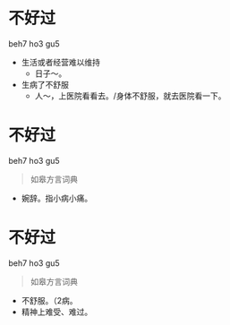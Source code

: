 # 不好过
beh7 ho3 gu5
- 生活或者经营难以维持
  - 日子～。 
- 生病了不舒服
  - 人～，上医院看看去。/身体不舒服，就去医院看一下。

# 不好过
beh7 ho3 gu5
> 如皋方言词典
- 婉辞。指小病小痛。

# 不好过
beh7 ho3 gu5
> 如皋方言词典
- 不舒服。（2病。
- 精神上难受、难过。
